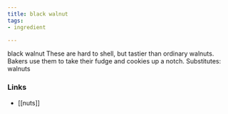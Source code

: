 ```yaml
---
title: black walnut
tags:
- ingredient

---
```

black walnut These are hard to shell, but tastier than ordinary walnuts. Bakers use them to take their fudge and cookies up a notch. Substitutes: walnuts

### Links

* [[nuts]]
